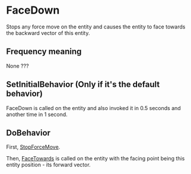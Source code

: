 # FaceDown
Stops any force move on the entity and causes the entity to face towards the backward vector of this entity.

## Frequency meaning
None ???

## SetInitialBehavior (Only if it's the default behavior)
FaceDown is called on the entity and also invoked it in 0.5 seconds and another time in 1 second.

## DoBehavior
First, [StopForceMove](../../EntityControl/EntityControl%20Methods.md#stopforcemove).

Then, [FaceTowards](../../EntityControl/EntityControl%20Methods.md#facetowards) is called on the entity with the facing point being this entity position - its forward vector.